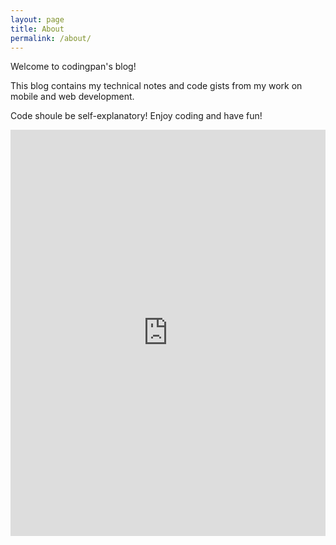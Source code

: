 ```yaml
---
layout: page
title: About
permalink: /about/
---
```

Welcome to codingpan's blog!

This blog contains my technical notes and code gists from my work on mobile and web development. 

Code shoule be self-explanatory! 
Enjoy coding and have fun!

<iframe src='https://cdn.knightlab.com/libs/timeline3/latest/embed/index.html?source=1jNZp6-09yTp5ODaB0YWGqCaSeegz3BQR9T76O4QEwmU&font=Default&lang=en&initial_zoom=2&height=650' width='100%' height='650' frameborder='0'></iframe>

